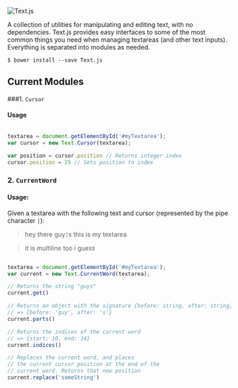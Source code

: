 ![Text.js](http://i.imgur.com/bKsWSRK.png)

A collection of utilities for manipulating and editing text, with no dependencies. Text.js
provides easy interfaces to some of the most common things you need when managing textareas
(and other text inputs). Everything is separated into modules as needed.

```shell
$ bower install --save Text.js
```

## Current Modules

###1. `Cursor`

#### Usage

```javascript

textarea = document.getElementById('#myTextarea');
var cursor = new Text.Cursor(textarea);

var position = cursor.position // Returns integer index
cursor.position = 25 // Sets position to index
```

### 2. `CurrentWord`

#### Usage:

Given a textarea with the following text and cursor (represented by the pipe character `|`):

> hey there guy`|`s this is my textarea

> it is multiline too i guess

```javascript

textarea = document.getElementById('#myTextarea');
var current = new Text.CurrentWord(textarea);

// Returns the string "guys"
current.get()

// Returns an object with the signature {before: string, after: string}
// => {before: 'guy', after: 's'}
current.parts()

// Returns the indices of the current word
// => {start: 10, end: 14}
current.indices()

// Replaces the current word, and places
// the current cursor position at the end of the
// current word. Returns that new position
current.replace('someString')

```

